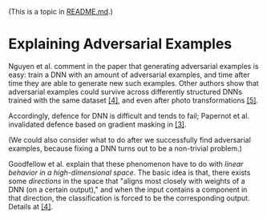 (This is a topic in [README.md](../README.md).)

# Explaining Adversarial Examples

Nguyen et al. comment in the paper that generating adversarial examples is easy: train a DNN with an amount of adversarial examples, and time after time they are able to generate new such examples. Other authors show that adversarial examples could survive across differently structured DNNs trained with the same dataset [[4]](https://arxiv.org/pdf/1412.6572.pdf), and even after photo transformations [[5]](https://arxiv.org/pdf/1607.02533.pdf).

Accordingly, defence for DNN is difficult and tends to fail; Papernot et al. invalidated defence based on gradient masking in [[3]](https://arxiv.org/pdf/1602.02697.pdf).

(We could also consider what to do after we successfully find adversarial examples, because fixing a DNN turns out to be a non-trivial problem.)

Goodfellow et al. explain that these phenomenon have to do with *linear behavior in a high-dimensional space*. The basic idea is that, there exists some *directions* in the space that "aligns most closely with weights of a DNN (on a certain output)," and when the input contains a component in that direction, the classification is forced to be the corresponding output. Details at [[4]](https://arxiv.org/pdf/1412.6572.pdf).